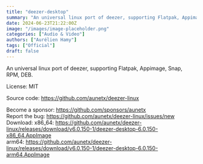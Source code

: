 ```yaml
---
title: "deezer-desktop"
summary: "An universal linux port of deezer, supporting Flatpak, Appimage, Snap, RPM, DEB."
date: 2024-06-23T21:22:00Z
image: "/images/image-placeholder.png"
categories: ["Audio & Video"]
authors: ["Aurélien Hamy"]
tags: ["Official"]
draft: false
---
```


An universal linux port of deezer, supporting Flatpak, Appimage, Snap, RPM, DEB.

License: MIT

Source code: <https://github.com/aunetx/deezer-linux>

Become a sponsor: <https://github.com/sponsors/aunetx>  
Report the bug: <https://github.com/aunetx/deezer-linux/issues/new>  
Download:   x86_64: <https://github.com/aunetx/deezer-linux/releases/download/v6.0.150-1/deezer-desktop-6.0.150-x86_64.AppImage>  
            arm64: <https://github.com/aunetx/deezer-linux/releases/download/v6.0.150-1/deezer-desktop-6.0.150-arm64.AppImage>

